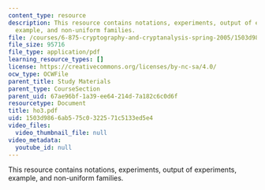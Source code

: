 ```yaml
---
content_type: resource
description: This resource contains notations, experiments, output of experiments,
  example, and non-uniform families.
file: /courses/6-875-cryptography-and-cryptanalysis-spring-2005/1503d9866ab575c0322571c5133ed5e4_ho3.pdf
file_size: 95716
file_type: application/pdf
learning_resource_types: []
license: https://creativecommons.org/licenses/by-nc-sa/4.0/
ocw_type: OCWFile
parent_title: Study Materials
parent_type: CourseSection
parent_uid: 67ae96bf-1a39-ee64-214d-7a182c6c0d6f
resourcetype: Document
title: ho3.pdf
uid: 1503d986-6ab5-75c0-3225-71c5133ed5e4
video_files:
  video_thumbnail_file: null
video_metadata:
  youtube_id: null
---
```

This resource contains notations, experiments, output of experiments, example, and non-uniform families.